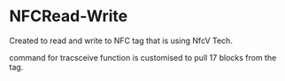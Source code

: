 # NFCRead-Write

Created to read and write to NFC tag that is using NfcV Tech.

command for tracsceive function is customised to pull 17 blocks from the tag.

